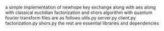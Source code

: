 a simple implementation of newhope key exchange along with aes along with classical euclidian factorization and shors algorithm with quantum fourier transform
files are as follows
utils.py
server.py
client.py
factorization.py
shors.py
the rest are essential libraries and dependencies
